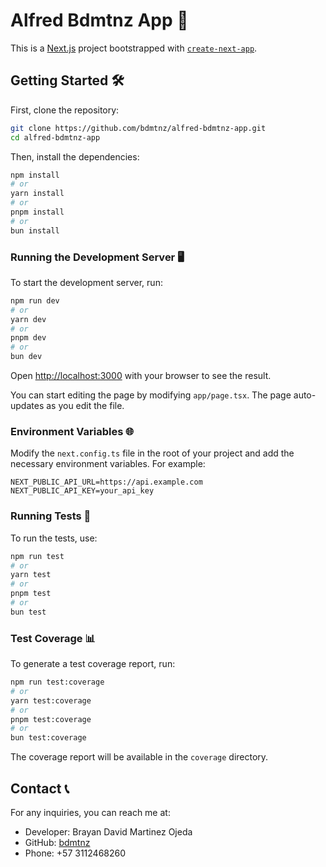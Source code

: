 # Alfred Bdmtnz App 🚀

This is a [Next.js](https://nextjs.org) project bootstrapped with [`create-next-app`](https://nextjs.org/docs/app/api-reference/cli/create-next-app).

## Getting Started 🛠️

First, clone the repository:

```bash
git clone https://github.com/bdmtnz/alfred-bdmtnz-app.git
cd alfred-bdmtnz-app
```

Then, install the dependencies:

```bash
npm install
# or
yarn install
# or
pnpm install
# or
bun install
```

### Running the Development Server 🖥️

To start the development server, run:

```bash
npm run dev
# or
yarn dev
# or
pnpm dev
# or
bun dev
```

Open [http://localhost:3000](http://localhost:3000) with your browser to see the result.

You can start editing the page by modifying `app/page.tsx`. The page auto-updates as you edit the file.

### Environment Variables 🌐

Modify the `next.config.ts` file in the root of your project and add the necessary environment variables. For example:

```env
NEXT_PUBLIC_API_URL=https://api.example.com
NEXT_PUBLIC_API_KEY=your_api_key
```

### Running Tests 🧪

To run the tests, use:

```bash
npm run test
# or
yarn test
# or
pnpm test
# or
bun test
```

### Test Coverage 📊

To generate a test coverage report, run:

```bash
npm run test:coverage
# or
yarn test:coverage
# or
pnpm test:coverage
# or
bun test:coverage
```

The coverage report will be available in the `coverage` directory.

## Contact 📞

For any inquiries, you can reach me at:

- Developer: Brayan David Martinez Ojeda
- GitHub: [bdmtnz](https://github.com/bdmtnz)
- Phone: +57 3112468260
